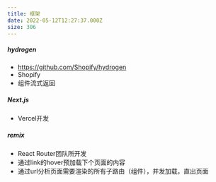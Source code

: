 ```yaml
---
title: 框架
date: 2022-05-12T12:27:37.000Z
size: 306
---
```

##### hydrogen

- https://github.com/Shopify/hydrogen
- Shopify
- 组件流式返回

##### Next.js

- Vercel开发

##### remix

- React Router团队所开发
- 通过link的hover预加载下个页面的内容
- 通过url分析页面需要渲染的所有子路由（组件），并发加载，直出页面
